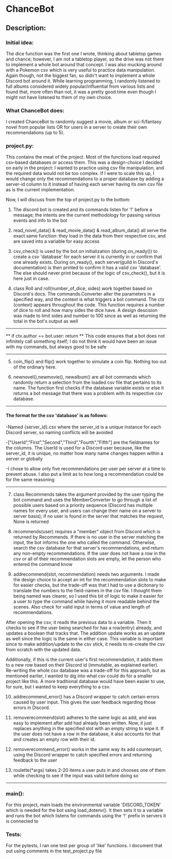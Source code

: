 # ChanceBot
## Description:

### Initial idea: 

The dice function was the first one I wrote, thinking about tabletop games and chance; however, I am not a tabletop player, so the drive was not there to implement a whole bot around that concept. I was also mucking around with a Pokemon csv which is very useful to practice data manipulation. Again though, not the biggest fan, so didn't want to implement a whole Discord bot around it. While learning programming, I randomly listened to full albums considered widely popular/influential from various lists and found that, more often than not, it was a pretty good time even though I might not have listened to them of my own choice. 

### What ChanceBot does: 

I created ChanceBot to randomly suggest a movie, album or sci-fi/fantasy novel from popular lists OR for users in a server to create their own recommendations (up to 5). 

### project.py:

This contains the meat of the project. Most of the functions load required csv-based databases or access them. This was a design-choice I decided on early in the project: I wanted to practice using csv file manipulation, and the required data would not be too complex. If I were to scale this up, I would change only the recommendations to a proper database by adding a server-id column to it instead of having each server having its own csv file as is the current implementation.  

Now, I will discuss from the top of project.py to the bottom:

1. The discord bot is created and its commands listen for '!' before a message; the intents are the current methodology for passing various events and info to the bot

2. read_novel_data() & read_movie_data() & read_album_data() all serve the exact same function: they load in the data from their respective csv, and are saved into a variable for easy access

3. csv_check() is used by the bot on initialization (during on_ready()) to create a csv 'database' for each server it is currently in or confirm that one already exists. During on_ready(), each server(guild in Discord's documentation) is then printed to confirm it has a valid csv 'database'. The else should never print because of the logic of csv_check(), but it is here just in case.

4. class Roll and roll(number_of_dice, sides) work together based on Discord's docs. The commands.Converter alter the parameters in a specified way, and the context is what triggers a bot command. The ctx (context) appears throughout the code. This function requires a number of dice to roll and how many sides the dice have. A design descision was made to limit sides and number to 100 since as well as returning the total in the bot's output as well
***
**
if ctx.author == bot.user:
    return
**
This code ensures that a bot does not infinitely call something itself; I do not think it would have been an issue with my commands, but always good to be safe
***
5. coin_flip() and flip() work together to simulate a coin flip. Nothing too out of the ordinary here.

6. newnovel(),newmovie(), newalbum() are all bot commands which randomly return a selection from the loaded csv file that pertains to its name. The function first checks if the database variable exists or else it returns a bot message that there was a problem with its respective csv database.
***
#### The format for the csv 'database' is as follows:

-Named {server_id}.csv where the server_id is a unique instance for each Discord server, so naming conflicts will be avoided

-["UserId","First","Second","Third","Fourth","Fifth"] are the fieldnames for the columns. The UserId is used for a Discord user because, like the server_id, it is unique, no matter how many name changes happen within a server or globally

-I chose to allow only five recommendations per user per server at a time to prevent abuse. I also put a limit as to how long a recommendation could be for the same reasoning
***
7. class Recommends takes the argument provided by the user typing the bot command and uses the MemberConverter to go through a list of possible users based on a priority sequence (Discord has multiple names for every user, and users can change their name on a server to server basis); if no user is found in the server that matches the request, None is returned

8. recommends(user) requires a "member" object from Discord which is returned by Recommends. If there is no user in the server matching the input, the bot informs the one who called the command. Otherwise, search the csv database for that server's recommendations, and return any non-empty recommendations. If the user does not have a row in the csv or all of their recommendation slots are empty, let the person who entered the command know

9. addrecommend(slot, recommendation) needs two arguments. I made the design choice to accept an int for the recommendation slots to make for easier checks, but the trade-off was that I had to use a dicitonary to translate the numbers to the field-names in the csv file. I thought them being named was clearer, so I used this bit of logic to make it easier for a user to type the command while having it more readable behind the scenes. Also check for valid input in terms of value and length of recommendations. 

After opening the csv, it reads the previous data to a variable. Then it checks to see if the user being searched for has a row(entry) already, and updates a boolean that tracks that. The addition update works as an update as well since the logic is the same in either case. This variable is important since to make addition/update to the csv stick, it needs to re-create the csv from scratch with the updated data. 

Additionally, if this is the current user's first recommendation, it adds them to a new row based on their Discord id (immutable, as explained earlier). Re-writing the whole csv database was a trade-off for this approach, but as mentioned earlier, I wanted to dig into what csv could do for a smaller project like this. A more traditional database would have been easier to use, for sure, but I wanted to keep everything to a csv.

10. addrecommend_error() has a Discord wrapper to catch certain errors caused by user input. This gives the user feedback regarding those errors in Discord.

11. removerecommend(slot) adheres to the same logic as add, and was easy to implement after add had already been written. Now, it just replaces anything in the specified slot with an empty string to wipe it. If the user does not have a row in the database, it also accounts for that and creates an empty row with their id. 

12. removerecommend_error() works in the same way its add counterpart, using the Discord wrapper to catch specified errors and returning feedback to the user

13. roulette(*args) takes 2-20 items a user puts in and chooses one of them while checking to see if the input was valid before doing so
***
### main():
For this project, main loads the environmental variable 'DISCORD_TOKEN' which is needed for the bot using load_dotenv(). It then sets it to a variable and runs the bot which listens for commands using the '!' prefix in servers it is connected to 

### Tests:
For the pytests, I ran one test per group of 'like' functions. I document that out using comments in the test_project.py file


